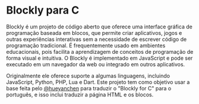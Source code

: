 # Blockly para C

Blockly é um projeto de código aberto que oferece uma interface gráfica de programação baseada em blocos, que permite criar aplicativos, jogos e outras experiências interativas sem a necessidade de escrever código de programação tradicional. É frequentemente usado em ambientes educacionais, pois facilita a aprendizagem de conceitos de programação de forma visual e intuitiva. O Blockly é implementado em JavaScript e pode ser executado em um navegador da web ou integrado em outros aplicativos. 

Originalmente ele oferece suporte a algumas linguagens, incluindo JavaScript, Python, PHP, Lua e Dart. Este projeto tem como objetivo usar a base feita pelo [@hueyanchen](https://github.com/hueyanchen) para traduzir o "Blockly for C" para o português, e isso inclui traduzir a página HTML e os blocos.
